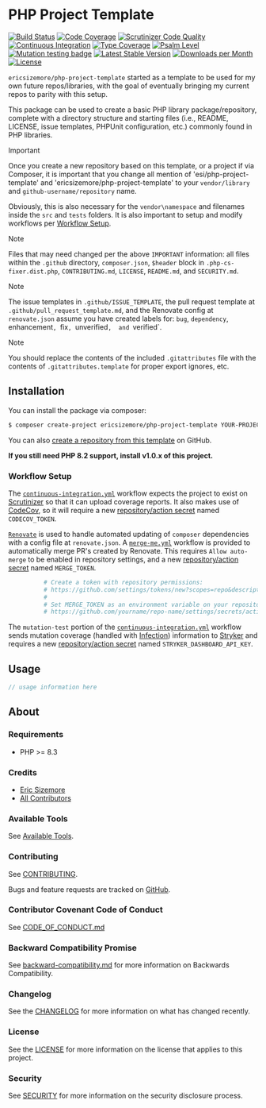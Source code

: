 # PHP Project Template

[![Build Status](https://scrutinizer-ci.com/g/ericsizemore/php-project-template/badges/build.png?b=main)](https://scrutinizer-ci.com/g/ericsizemore/php-project-template/build-status/main)
[![Code Coverage](https://scrutinizer-ci.com/g/ericsizemore/php-project-template/badges/coverage.png?b=main)](https://scrutinizer-ci.com/g/ericsizemore/php-project-template/?branch=main)
[![Scrutinizer Code Quality](https://scrutinizer-ci.com/g/ericsizemore/php-project-template/badges/quality-score.png?b=main)](https://scrutinizer-ci.com/g/ericsizemore/php-project-template/?branch=main)
[![Continuous Integration](https://github.com/ericsizemore/php-project-template/actions/workflows/continuous-integration.yml/badge.svg)](https://github.com/ericsizemore/php-project-template/actions/workflows/continuous-integration.yml)
[![Type Coverage](https://shepherd.dev/github/ericsizemore/php-project-template/coverage.svg)](https://shepherd.dev/github/ericsizemore/php-project-template)
[![Psalm Level](https://shepherd.dev/github/ericsizemore/php-project-template/level.svg)](https://shepherd.dev/github/ericsizemore/php-project-template)
[![Mutation testing badge](https://img.shields.io/endpoint?style=flat&url=https%3A%2F%2Fbadge-api.stryker-mutator.io%2Fgithub.com%2Fericsizemore%2Fphp-project-template%2Fmain)](https://dashboard.stryker-mutator.io/reports/github.com/ericsizemore/php-project-template/main)
[![Latest Stable Version](https://img.shields.io/packagist/v/esi/php-project-template.svg)](https://packagist.org/packages/esi/php-project-template)
[![Downloads per Month](https://img.shields.io/packagist/dm/esi/php-project-template.svg)](https://packagist.org/packages/esi/php-project-template)
[![License](https://img.shields.io/packagist/l/esi/php-project-template.svg)](https://packagist.org/packages/esi/php-project-template)

`ericsizemore/php-project-template` started as a template to be used for my own future repos/libraries, with the goal of eventually bringing my current repos to parity with this setup.

This package can be used to create a basic PHP library package/repository, complete with a directory structure and starting files (i.e., README, LICENSE, issue templates, PHPUnit configuration, etc.) commonly found in PHP libraries.

> [!IMPORTANT]
> Once you create a new repository based on this template, or a project if via Composer, it is important
> that you change all mention of 'esi/php-project-template' and 'ericsizemore/php-project-template' to 
> your `vendor/library` and `github-username/repository` name.
> 
> Obviously, this is also necessary for the `vendor\namespace` and filenames inside the `src` and `tests` folders. 
> It is also important to setup and modify workflows per [Workflow Setup](#workflow-setup).

> [!NOTE]
> Files that may need changed per the above `IMPORTANT` information: all files within the `.github` directory, `composer.json`, 
> `$header` block in `.php-cs-fixer.dist.php`, `CONTRIBUTING.md`, `LICENSE`, `README.md`, and `SECURITY.md`.

> [!NOTE]
> The issue templates in `.github/ISSUE_TEMPLATE`, the pull request template at `.github/pull_request_template.md`, and the
> Renovate config at `renovate.json` assume you have created labels for: `bug`, `dependency`, enhancement`, `fix`, `unverified`, 
> and `verified`.

> [!NOTE]
> You should replace the contents of the included `.gitattributes` file with the contents of `.gitattributes.template` 
> for proper export ignores, etc.


## Installation

You can install the package via composer:

``` bash
$ composer create-project ericsizemore/php-project-template YOUR-PROJECT-NAME
```

You can also [create a repository from this template](https://docs.github.com/en/repositories/creating-and-managing-repositories/creating-a-repository-from-a-template) on GitHub.

**If you still need PHP 8.2 support, install v1.0.x of this project.**

### Workflow Setup

The [`continuous-integration.yml`](.github/workflows/continuous-integration.yml) workflow expects the project to exist on [Scrutinizer](https://scrutinizer-ci.com) so that it can upload coverage reports. 
It also makes use of [CodeCov](https://about.codecov.io), so it will require a new [repository/action secret](https://docs.github.com/en/actions/security-guides/using-secrets-in-github-actions) named `CODECOV_TOKEN`. 

[`Renovate`](https://github.com/apps/renovate) is used to handle automated updating of `composer` dependencies with a config file at `renovate.json`. A [`merge-me.yml`](.github/workflows/merge-me.yml) workflow is provided to automatically merge PR's created by Renovate. This requires `Allow auto-merge` to be enabled in repository settings, and a new [repository/action secret](https://docs.github.com/en/actions/security-guides/using-secrets-in-github-actions) named `MERGE_TOKEN`.

```bash
          # Create a token with repository permissions:
          # https://github.com/settings/tokens/new?scopes=repo&description=Merge+Me!+GitHub+Actions+Workflow
          #
          # Set MERGE_TOKEN as an environment variable on your repository:
          # https://github.com/yourname/repo-name/settings/secrets/actions/new
```

The `mutation-test` portion of the [`continuous-integration.yml`](.github/workflows/continuous-integration.yml) workflow sends mutation coverage (handled with [Infection](https://github.com/infection/infection)) information to [Stryker](https://dashboard.stryker-mutator.io) and requires a new [repository/action secret](https://docs.github.com/en/actions/security-guides/using-secrets-in-github-actions) named `STRYKER_DASHBOARD_API_KEY`.

## Usage

```php
// usage information here
```

## About

### Requirements

* PHP >= 8.3

### Credits

- [Eric Sizemore](https://github.com/ericsizemore)
- [All Contributors](https://github.com/ericsizemore/php-project-template/contributors)

### Available Tools

See [Available Tools](./docs/available-tools.md).

### Contributing

See [CONTRIBUTING](./CONTRIBUTING.md).

Bugs and feature requests are tracked on [GitHub](https://github.com/ericsizemore/php-project-template/issues).

### Contributor Covenant Code of Conduct

See [CODE_OF_CONDUCT.md](./CODE_OF_CONDUCT.md)

### Backward Compatibility Promise

See [backward-compatibility.md](./backward-compatibility.md) for more information on Backwards Compatibility.

### Changelog

See the [CHANGELOG](./CHANGELOG.md) for more information on what has changed recently.

### License

See the [LICENSE](./LICENSE) for more information on the license that applies to this project.

### Security

See [SECURITY](./SECURITY.md) for more information on the security disclosure process.
